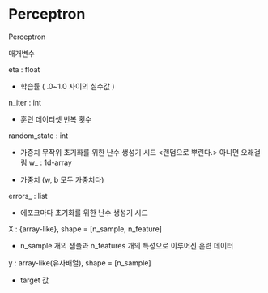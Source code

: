 # Perceptron

Perceptron

매개변수

eta : float

  - 학습률 ( .0~1.0 사이의 실수값 )

n_iter : int

  - 훈련 데이터셋 반복 횟수

random_state : int

  - 가중치 무작위 초기화를 위한 난수 생성기 시드 <랜덤으로 뿌린다.> 아니면 오래걸림 w_ : 1d-array

  - 가중치 (w, b 모두 가중치다)

errors_ : list

  - 에포크마다 초기화를 위한 난수 생성기 시드

X : {array-like}, shape = [n_sample, n_feature]

  - n_sample 개의 샘플과 n_features 개의 특성으로 이루어진 훈련 데이터

y : array-like(유사배열), shape = [n_sample]

  - target 값
